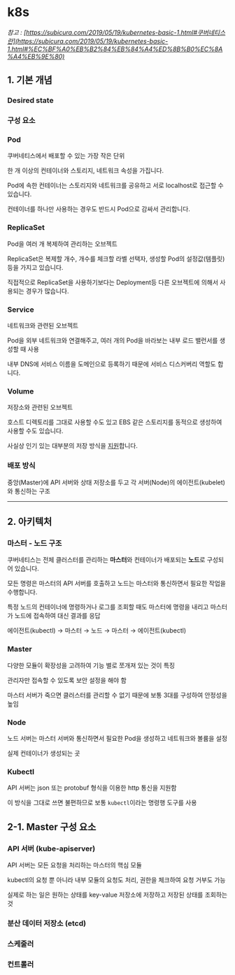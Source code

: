 # k8s

*참고 : [https://subicura.com/2019/05/19/kubernetes-basic-1.html#쿠버네티스란](https://subicura.com/2019/05/19/kubernetes-basic-1.html#%EC%BF%A0%EB%B2%84%EB%84%A4%ED%8B%B0%EC%8A%A4%EB%9E%80)*

## 1. 기본 개념

### **Desired state**

### **구성 요소**

### **Pod**

쿠버네티스에서 배포할 수 있는 가장 작은 단위

한 개 이상의 컨테이너와 스토리지, 네트워크 속성을 가집니다. 

Pod에 속한 컨테이너는 스토리지와 네트워크를 공유하고 서로 localhost로 접근할 수 있습니다.

컨테이너를 하나만 사용하는 경우도 반드시 Pod으로 감싸서 관리합니다.

 

### **ReplicaSet**

Pod을 여러 개 복제하여 관리하는 오브젝트

ReplicaSet은 복제할 개수, 개수를 체크할 라벨 선택자, 생성할 Pod의 설정값(템플릿)등을 가지고 있습니다. 

직접적으로 ReplicaSet을 사용하기보다는 Deployment등 다른 오브젝트에 의해서 사용되는 경우가 많습니다.

### **Service**

네트워크와 관련된 오브젝트

Pod을 외부 네트워크와 연결해주고, 여러 개의 Pod을 바라보는 내부 로드 밸런서를 생성할 때 사용

내부 DNS에 서비스 이름을 도메인으로 등록하기 때문에 서비스 디스커버리 역할도 합니다.

### **Volume**

저장소와 관련된 오브젝트

호스트 디렉토리를 그대로 사용할 수도 있고 EBS 같은 스토리지를 동적으로 생성하여 사용할 수도 있습니다. 

사실상 인기 있는 대부분의 저장 방식을 [지원](https://kubernetes.io/docs/concepts/storage/#types-of-volumes)합니다.

### **배포 방식**

중앙(Master)에 API 서버와 상태 저장소를 두고 각 서버(Node)의 에이전트(kubelet)와 통신하는 구조

---

## 2. **아키텍처**

### **마스터 - 노드 구조**

쿠버네티스는 전체 클러스터를 관리하는 **마스터**와 컨테이너가 배포되는 **노드**로 구성되어 있습니다.

모든 명령은 마스터의 API 서버를 호출하고 노드는 마스터와 통신하면서 필요한 작업을 수행합니다.

특정 노드의 컨테이너에 명령하거나 로그를 조회할 때도 마스터에 명령을 내리고 마스터가 노드에 접속하여 대신 결과를 응답

에이전트(kubectl) → 마스터 → 노드 → 마스터 → 에이전트(kubectl)

### **Master**

다양한 모듈이 확장성을 고려하여 기능 별로 쪼개져 있는 것이 특징

관리자만 접속할 수 있도록 보안 설정을 해야 함

마스터 서버가 죽으면 클러스터를 관리할 수 없기 때문에 보통 3대를 구성하여 안정성을 높임

### **Node**

노드 서버는 마스터 서버와 통신하면서 필요한 Pod을 생성하고 네트워크와 볼륨을 설정

실제 컨테이너가 생성되는 곳 

### **Kubectl**

API 서버는 json 또는 protobuf 형식을 이용한 http 통신을 지원함

이 방식을 그대로 쓰면 불편하므로 보통 `kubectl`이라는 명령행 도구를 사용

## 2-1. Master 구성 요소

### API 서버 (kube-apiserver)

API 서버는 모든 요청을 처리하는 마스터의 핵심 모듈

kubectl의 요청 뿐 아니라 내부 모듈의 요청도 처리, 권한을 체크하여 요청 거부도 가능

실제로 하는 일은 원하는 상태를 key-value 저장소에 저장하고 저장된 상태를 조회하는 것

### 분산 데이터 저장소 (etcd)

### 스케줄러

### 컨트롤러

